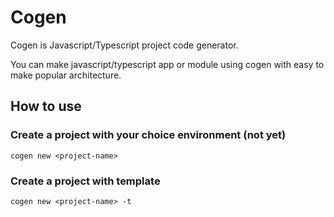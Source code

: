 # Cogen

Cogen is Javascript/Typescript project code generator.

You can make javascript/typescript app or module using cogen with easy to make popular architecture.

## How to use

### Create a project with your choice environment (not yet)

```shell
cogen new <project-name>
```

### Create a project with template

```shell
cogen new <project-name> -t
```
